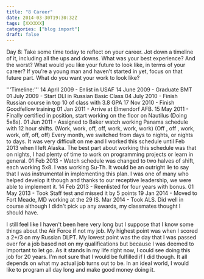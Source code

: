 ```yaml
---
title: "8 Career"
date: 2014-03-30T19:30:32Z
tags: [XXXXXX]
categories: ["blog import"]
draft: false
---
```

 
Day 8: Take some time today to reflect on your career. Jot down a timeline of
it, including all the ups and downs. What was your best experience? And the
worst? What would you like your future to look like, in terms of your career? If
you’re a young man and haven’t started in yet, focus on that future part. What
do you want your work to look like?

'''Timeline:'''
14 April 2009 - Enlist in USAF
14 June 2009 - Graduate BMT
01 July 2009 - Start DLI in Russian Basic Class
04 July 2010 - Finish Russian course in top 10 of class
with 3.8 GPA
17 Nov 2010 - Finish Goodfellow training
01 Jan 2011 - Arrive at Elmendorf AFB.
15 May 2011 - Finally certified in position, start
working on the floor on Nautilus (Doing
5x8s).
01 Jun 2011 - Assigned to Baker watch working Panama
schedule with 12 hour shifts.
(Work, work, off, off, work, work, work)
(Off , off , work, work, off, off, off)
Every month, we switched from days to
nights, or nights to days. It was very
difficult on me and I worked this schedule
until Feb 2013 when I left Alaska. The
best part about working this schedule was
that on nights, I had plenty of time to
work on programming projects or learn in
general.
01 Feb 2013 - Watch schedule was changed to two halves
of shift, each working 5x8. I was working
Su-Th. It would be an outright lie to say
that I was instrumental in implementing
this plan. I was one of many who helped
develop it though and thanks to our
receptive leadership, we were able to
implement it.
14 Feb 2013 - Reenlisted for four years with bonus.
01 May 2013 - Took Staff test and missed it by 5 points
19 Jan 2014 - Moved to Fort Meade, MD working at the 29
IS.
Mar 2014 - Took ALS. Did well in course although I
didn't pick up any awards, my classmates
thought I should have.

I still feel like I haven't been here very long but I suppose that I know some
things about the Air Force if not my job. My highest point was when I scored a
2+/3 on my Russian DLPT. My lowest point was the day that I was passed over for
a job based not on my qualifications but because I was deemed to important to
let go. As it stands in my life right now, I could see doing this job for 20
years. I'm not sure that I would be fulfilled if I did though. It all depends on
what my actual job turns out to be. In an ideal world, I would like to program
all day long and make good money doing it.

